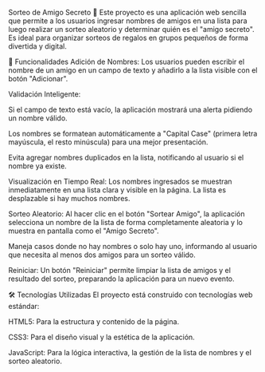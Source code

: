 Sorteo de Amigo Secreto 🎁
Este proyecto es una aplicación web sencilla que permite a los usuarios ingresar nombres de amigos en una lista para luego realizar un sorteo aleatorio y determinar quién es el "amigo secreto". Es ideal para organizar sorteos de regalos en grupos pequeños de forma divertida y digital.

🚀 Funcionalidades
Adición de Nombres: Los usuarios pueden escribir el nombre de un amigo en un campo de texto y añadirlo a la lista visible con el botón "Adicionar".

Validación Inteligente:

Si el campo de texto está vacío, la aplicación mostrará una alerta pidiendo un nombre válido.

Los nombres se formatean automáticamente a "Capital Case" (primera letra mayúscula, el resto minúscula) para una mejor presentación.

Evita agregar nombres duplicados en la lista, notificando al usuario si el nombre ya existe.

Visualización en Tiempo Real: Los nombres ingresados se muestran inmediatamente en una lista clara y visible en la página. La lista es desplazable si hay muchos nombres.

Sorteo Aleatorio: Al hacer clic en el botón "Sortear Amigo", la aplicación selecciona un nombre de la lista de forma completamente aleatoria y lo muestra en pantalla como el "Amigo Secreto".

Maneja casos donde no hay nombres o solo hay uno, informando al usuario que necesita al menos dos amigos para un sorteo válido.

Reiniciar: Un botón "Reiniciar" permite limpiar la lista de amigos y el resultado del sorteo, preparando la aplicación para un nuevo evento.

🛠️ Tecnologías Utilizadas
El proyecto está construido con tecnologías web estándar:

HTML5: Para la estructura y contenido de la página.

CSS3: Para el diseño visual y la estética de la aplicación.

JavaScript: Para la lógica interactiva, la gestión de la lista de nombres y el sorteo aleatorio.
